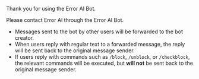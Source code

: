 Thank you for using the Error AI Bot.

Please contact Error AI through the Error AI Bot.


- Messages sent to the bot by other users will be forwarded to the bot creator.
- When users reply with regular text to a forwarded message, the reply will be sent back to the original message sender.
- If users reply with commands such as `/block`, `/unblock`, or `/checkblock`, the relevant commands will be executed, but **will not** be sent back to the original message sender.
